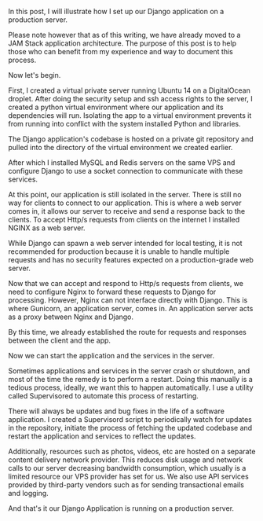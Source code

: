 In this post, I will illustrate how I set up our Django application on a production server.

Please note however that as of this writing, we have already moved to a JAM Stack application architecture. The purpose of this post is to help those who can benefit from my experience and way to document this process.

Now let's begin. 

First, I created a virtual private server running Ubuntu 14 on a DigitalOcean droplet. After doing the security setup and ssh access rights to the server, I created a python virtual environment where our application and its dependencies will run. Isolating the app to a virtual environment prevents it from running into conflict with the system installed Python and libraries.

The Django application's codebase is hosted on a private git repository and pulled into the directory of the virtual environment we created earlier.

After which I installed MySQL and Redis servers on the same VPS and configure Django to use a socket connection to communicate with these services.

At this point, our application is still isolated in the server. There is still no way for clients to connect to our application. This is where a web server comes in, it allows our server to receive and send a response back to the clients. To accept Http/s requests from clients on the internet I installed NGINX as a web server. 

While Django can spawn a web server intended for local testing, it is not recommended for production because it is unable to handle multiple requests and has no security features expected on a production-grade web server. 

Now that we can accept and respond to Http/s requests from clients, we need to configure Nginx to forward these requests to Django for processing. However, Nginx can not interface directly with Django. This is where Gunicorn, an application server, comes in. An application server acts as a proxy between Nginx and Django.

By this time, we already established the route for requests and responses between the client and the app. 

Now we can start the application and the services in the server.

Sometimes applications and services in the server crash or shutdown, and most of the time the remedy is to perform a restart. Doing this manually is a tedious process, ideally, we want this to happen automatically. I use a utility called Supervisored to automate this process of restarting. 

There will always be updates and bug fixes in the life of a software application. I created a Supervisord script to periodically watch for updates in the repository, initiate the process of fetching the updated codebase and restart the application and services to reflect the updates.

Additionally, resources such as photos, videos, etc are hosted on a separate content delivery network provider. This reduces disk usage and network calls to our server decreasing bandwidth consumption, which usually is a limited resource our VPS provider has set for us. We also use API services provided by third-party vendors such as for sending transactional emails and logging.

And that's it our Django Application is running on a production server.
